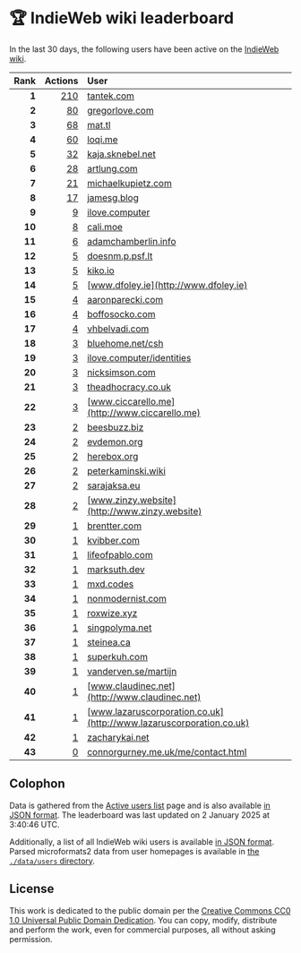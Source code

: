 # 🏆 IndieWeb wiki leaderboard

In the last 30 days, the following users have been active on the [IndieWeb wiki](https://indieweb.org).

| Rank | Actions | User |
|-----:|--------:|:-----|
| **1** | [210](https://indieweb.org/Special:Contributions/Tantek.com) | [tantek.com](http://tantek.com) |
| **2** | [80](https://indieweb.org/Special:Contributions/Gregorlove.com) | [gregorlove.com](http://gregorlove.com) |
| **3** | [68](https://indieweb.org/Special:Contributions/Mat.tl) | [mat.tl](http://mat.tl) |
| **4** | [60](https://indieweb.org/Special:Contributions/Loqi.me) | [loqi.me](http://loqi.me) |
| **5** | [32](https://indieweb.org/Special:Contributions/Kaja.sknebel.net) | [kaja.sknebel.net](http://kaja.sknebel.net) |
| **6** | [28](https://indieweb.org/Special:Contributions/Artlung.com) | [artlung.com](http://artlung.com) |
| **7** | [21](https://indieweb.org/Special:Contributions/Michaelkupietz.com) | [michaelkupietz.com](http://michaelkupietz.com) |
| **8** | [17](https://indieweb.org/Special:Contributions/Jamesg.blog) | [jamesg.blog](http://jamesg.blog) |
| **9** | [9](https://indieweb.org/Special:Contributions/Ilove.computer) | [ilove.computer](http://ilove.computer) |
| **10** | [8](https://indieweb.org/Special:Contributions/Cali.moe) | [cali.moe](http://cali.moe) |
| **11** | [6](https://indieweb.org/Special:Contributions/Adamchamberlin.info) | [adamchamberlin.info](http://adamchamberlin.info) |
| **12** | [5](https://indieweb.org/Special:Contributions/Doesnm.p.psf.lt) | [doesnm.p.psf.lt](http://doesnm.p.psf.lt) |
| **13** | [5](https://indieweb.org/Special:Contributions/Kiko.io) | [kiko.io](http://kiko.io) |
| **14** | [5](https://indieweb.org/Special:Contributions/Www.dfoley.ie) | [www.dfoley.ie](http://www.dfoley.ie) |
| **15** | [4](https://indieweb.org/Special:Contributions/Aaronparecki.com) | [aaronparecki.com](http://aaronparecki.com) |
| **16** | [4](https://indieweb.org/Special:Contributions/Boffosocko.com) | [boffosocko.com](http://boffosocko.com) |
| **17** | [4](https://indieweb.org/Special:Contributions/Vhbelvadi.com) | [vhbelvadi.com](http://vhbelvadi.com) |
| **18** | [3](https://indieweb.org/Special:Contributions/Bluehome.net_csh) | [bluehome.net/csh](http://bluehome.net/csh) |
| **19** | [3](https://indieweb.org/Special:Contributions/Ilove.computer_identities) | [ilove.computer/identities](http://ilove.computer/identities) |
| **20** | [3](https://indieweb.org/Special:Contributions/Nicksimson.com) | [nicksimson.com](http://nicksimson.com) |
| **21** | [3](https://indieweb.org/Special:Contributions/Theadhocracy.co.uk) | [theadhocracy.co.uk](http://theadhocracy.co.uk) |
| **22** | [3](https://indieweb.org/Special:Contributions/Www.ciccarello.me) | [www.ciccarello.me](http://www.ciccarello.me) |
| **23** | [2](https://indieweb.org/Special:Contributions/Beesbuzz.biz) | [beesbuzz.biz](http://beesbuzz.biz) |
| **24** | [2](https://indieweb.org/Special:Contributions/Evdemon.org) | [evdemon.org](http://evdemon.org) |
| **25** | [2](https://indieweb.org/Special:Contributions/Herebox.org) | [herebox.org](http://herebox.org) |
| **26** | [2](https://indieweb.org/Special:Contributions/Peterkaminski.wiki) | [peterkaminski.wiki](http://peterkaminski.wiki) |
| **27** | [2](https://indieweb.org/Special:Contributions/Sarajaksa.eu) | [sarajaksa.eu](http://sarajaksa.eu) |
| **28** | [2](https://indieweb.org/Special:Contributions/Www.zinzy.website) | [www.zinzy.website](http://www.zinzy.website) |
| **29** | [1](https://indieweb.org/Special:Contributions/Brentter.com) | [brentter.com](http://brentter.com) |
| **30** | [1](https://indieweb.org/Special:Contributions/Kvibber.com) | [kvibber.com](http://kvibber.com) |
| **31** | [1](https://indieweb.org/Special:Contributions/Lifeofpablo.com) | [lifeofpablo.com](http://lifeofpablo.com) |
| **32** | [1](https://indieweb.org/Special:Contributions/Marksuth.dev) | [marksuth.dev](http://marksuth.dev) |
| **33** | [1](https://indieweb.org/Special:Contributions/Mxd.codes) | [mxd.codes](http://mxd.codes) |
| **34** | [1](https://indieweb.org/Special:Contributions/Nonmodernist.com) | [nonmodernist.com](http://nonmodernist.com) |
| **35** | [1](https://indieweb.org/Special:Contributions/Roxwize.xyz) | [roxwize.xyz](http://roxwize.xyz) |
| **36** | [1](https://indieweb.org/Special:Contributions/Singpolyma.net) | [singpolyma.net](http://singpolyma.net) |
| **37** | [1](https://indieweb.org/Special:Contributions/Steinea.ca) | [steinea.ca](http://steinea.ca) |
| **38** | [1](https://indieweb.org/Special:Contributions/Superkuh.com) | [superkuh.com](http://superkuh.com) |
| **39** | [1](https://indieweb.org/Special:Contributions/Vanderven.se_martijn) | [vanderven.se/martijn](http://vanderven.se/martijn) |
| **40** | [1](https://indieweb.org/Special:Contributions/Www.claudinec.net) | [www.claudinec.net](http://www.claudinec.net) |
| **41** | [1](https://indieweb.org/Special:Contributions/Www.lazaruscorporation.co.uk) | [www.lazaruscorporation.co.uk](http://www.lazaruscorporation.co.uk) |
| **42** | [1](https://indieweb.org/Special:Contributions/Zacharykai.net) | [zacharykai.net](http://zacharykai.net) |
| **43** | [0](https://indieweb.org/Special:Contributions/Connorgurney.me.uk_me_contact.html) | [connorgurney.me.uk/me/contact.html](http://connorgurney.me.uk/me/contact.html) |


## Colophon

Data is gathered from the [Active users list](https://indieweb.org/Special:ActiveUsers) page and is also available [in JSON format](https://github.com/jgarber623/indieweb-wiki-leaderboard/blob/main/data/leaderboard.json). The leaderboard was last updated on 2 January 2025 at 3:40:46 UTC.

Additionally, a list of all IndieWeb wiki users is available [in JSON format](https://github.com/jgarber623/indieweb-wiki-leaderboard/blob/main/data/users.json). Parsed microformats2 data from user homepages is available in [the `./data/users` directory](https://github.com/jgarber623/indieweb-wiki-leaderboard/blob/main/data/users).

## License

This work is dedicated to the public domain per the [Creative Commons CC0 1.0 Universal Public Domain Dedication](https://creativecommons.org/publicdomain/zero/1.0/). You can copy, modify, distribute and perform the work, even for commercial purposes, all without asking permission.
